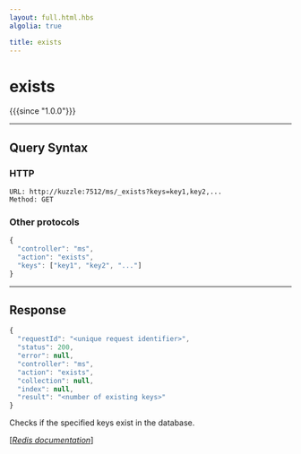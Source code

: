 ```yaml
---
layout: full.html.hbs
algolia: true

title: exists
---
```


# exists

{{{since "1.0.0"}}}


---

## Query Syntax

### HTTP

```http
URL: http://kuzzle:7512/ms/_exists?keys=key1,key2,...
Method: GET  
```

### Other protocols


```js
{
  "controller": "ms",
  "action": "exists",
  "keys": ["key1", "key2", "..."]
}
```

---

## Response

```javascript
{
  "requestId": "<unique request identifier>",
  "status": 200,
  "error": null,
  "controller": "ms",
  "action": "exists",
  "collection": null,
  "index": null,
  "result": "<number of existing keys>"
}
```

Checks if the specified keys exist in the database.

[[_Redis documentation_]](https://redis.io/commands/exists)
